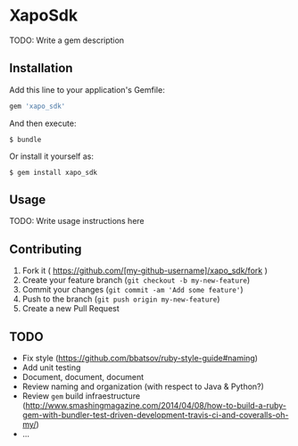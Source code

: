 # XapoSdk

TODO: Write a gem description

## Installation

Add this line to your application's Gemfile:

```ruby
gem 'xapo_sdk'
```

And then execute:

    $ bundle

Or install it yourself as:

    $ gem install xapo_sdk

## Usage

TODO: Write usage instructions here

## Contributing

1. Fork it ( https://github.com/[my-github-username]/xapo_sdk/fork )
2. Create your feature branch (`git checkout -b my-new-feature`)
3. Commit your changes (`git commit -am 'Add some feature'`)
4. Push to the branch (`git push origin my-new-feature`)
5. Create a new Pull Request

## TODO
- Fix style (https://github.com/bbatsov/ruby-style-guide#naming)
- Add unit testing
- Document, document, document
- Review naming and organization (with respect to Java & Python?)
- Review `gem` build infraestructure (http://www.smashingmagazine.com/2014/04/08/how-to-build-a-ruby-gem-with-bundler-test-driven-development-travis-ci-and-coveralls-oh-my/)
- ...